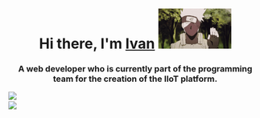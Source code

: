 
<h1 align="center">Hi there, I'm <a href="https://t.me/DazaiOsamu2111" target="_blank">Ivan</a> 
<img src="https://github.com/DazaiOsamu2111/DazaiOsamu2111/blob/main/aniyuki-hello-15.gif" height="80"/></h1>

<h3 align="center">A web developer who is currently part of the programming team for the creation of the IIoT platform.</h3>
<div id="2111" textAlign="center"><img  src="https://github.com/DazaiOsamu2111/DazaiOsamu2111/blob/main/godzho-gifka-1.gif"/></div>
<div id="" textAlign="center"><img  src="![](http://github-profile-summary-cards.vercel.app/api/cards/profile-details?username=vn7n24fzkq&theme=2077)"/></div>
<!--
**DazaiOsamu2111/DazaiOsamu2111** is a ✨ _special_ ✨ repository because its `README.md` (this file) appears on your GitHub profile.
https://github.com/DazaiOsamu2111/DazaiOsamu2111/blob/main/godzho-gifka-1.gif
Here are some ideas to get you started:

- 🔭 I’m currently working on ...
- 🌱 I’m currently learning ...
- 👯 I’m looking to collaborate on ...
- 🤔 I’m looking for help with ...
- 💬 Ask me about ...
- 📫 How to reach me: ...
- 😄 Pronouns: ...
- ⚡ Fun fact: ...
-->
